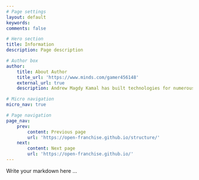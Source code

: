 ```yaml
---
# Page settings
layout: default
keywords:
comments: false

# Hero section
title: Information
description: Page description

# Author box
author:
    title: About Author
    title_url: 'https://www.minds.com/gamer456148'
    external_url: true
    description: Andrew Magdy Kamal has built technologies for numerous startups. He currently does research in Computational Genomics, Distributed Systems, and Quantum Computing. He is a Copt, and likes to play a variety of sports or build things in his free time.

# Micro navigation
micro_nav: true

# Page navigation
page_nav:
    prev:
        content: Previous page
        url: 'https://open-franchise.github.io/structure/'
    next:
        content: Next page
        url: 'https://open-franchise.github.io/'
---
```


Write your markdown here ...

